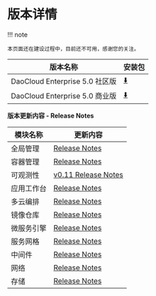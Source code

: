 # 版本详情

!!! note

    本页面还在建设过程中，目前还不可用，感谢您的关注。

| 版本名称                       | 安装包                                                 |
| ------------------------------ | ------------------------------------------------------ |
| DaoCloud Enterprise 5.0 社区版 | [⬇️](../install/install-dce-community.md)              |
| DaoCloud Enterprise 5.0 商业版 | [⬇️](../install/Air-Gap-install-full/download-file.md) |

**版本更新内容 - Release Notes**

| 模块名称   | 更新内容                                                        |
| ---------- | --------------------------------------------------------------- |
| 全局管理   | [Release Notes](https://docs.daocloud.io/release/rn5.0/#_4)     |
| 容器管理   | [Release Notes](https://docs.daocloud.io/release/rn5.0/)        |
| 可观测性   | [v0.11 Release Notes](../insight/03ProductBrief/releasenote.md) |
| 应用工作台 | [Release Notes](https://docs.daocloud.io/release/rn5.0/)        |
| 多云编排   | [Release Notes](https://docs.daocloud.io/release/rn5.0/)        |
| 镜像仓库   | [Release Notes](https://docs.daocloud.io/release/rn5.0/)        |
| 微服务引擎 | [Release Notes](https://docs.daocloud.io/release/rn5.0/)        |
| 服务网格   | [Release Notes](https://docs.daocloud.io/release/rn5.0/)        |
| 中间件     | [Release Notes](https://docs.daocloud.io/release/rn5.0/)        |
| 网络       | [Release Notes](https://docs.daocloud.io/release/rn5.0/)        |
| 存储       | [Release Notes](https://docs.daocloud.io/release/rn5.0/)        |
